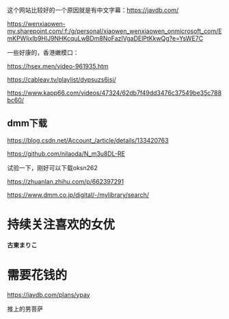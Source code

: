 这个网站比较好的一个原因就是有中文字幕：https://javdb.com/



https://wenxiaowen-my.sharepoint.com/:f:/g/personal/xiaowen_wenxiaowen_onmicrosoft_com/EmKPWljxIb9HlJ9NHKcquLwBDm8NoFazIVgaDElPtKkwQg?e=YsWE7C





一些好康的，香港嫩模口：

https://hsex.men/video-961935.htm

https://cableav.tv/playlist/dvpsuzs6isj/

https://www.kapp66.com/videos/47324/62db7f49dd3476c37549be35c788bc60/



## dmm下载

https://blog.csdn.net/Account_/article/details/133420763

https://github.com/nilaoda/N_m3u8DL-RE

试验一下，刚好可以下载oksn262

https://zhuanlan.zhihu.com/p/662397291

https://www.dmm.co.jp/digital/-/mylibrary/search/



# 持续关注喜欢的女优

**古東まりこ**



# 需要花钱的

https://javdb.com/plans/ypay

推上的男菩萨
